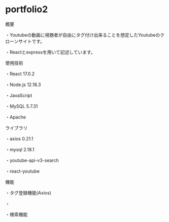 # portfolio2

概要

・Youtubeの動画に視聴者が自由にタグ付け出来ることを想定したYoutubeのクローンサイトです。

・Reactとexpressを用いて記述しています。

使用技術

・React 17.0.2

・Node.js 12.18.3

・JavaScript

・MySQL 5.7.31

・Apache

ライブラリ

・axios 0.21.1

・mysql 2.18.1

・youtube-api-v3-search

・react-youtube

機能

・タグ登録機能(Axios)

・

・検索機能
